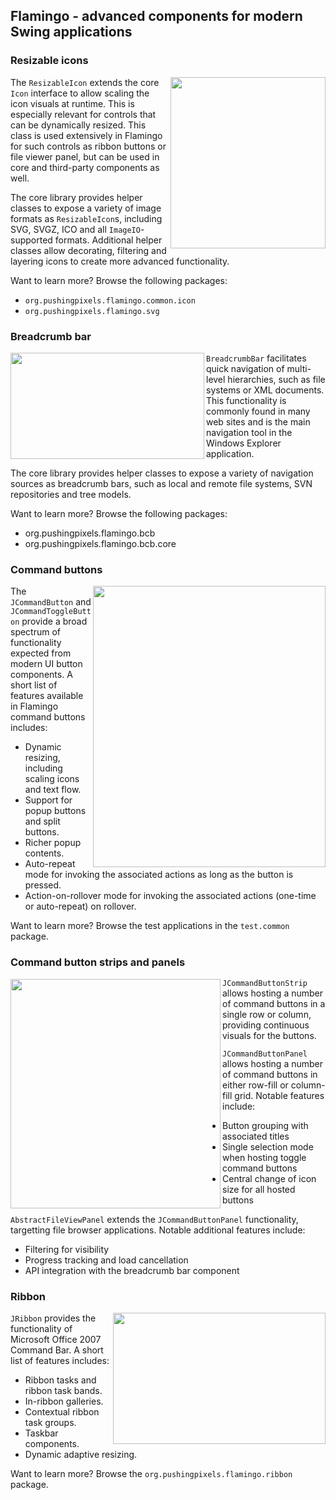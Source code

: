 ## Flamingo - advanced components for modern Swing applications

### Resizable icons

<img src="https://raw.githubusercontent.com/kirill-grouchnikov/flamingo/master/www/images/thumbs/learn/resizable-icon.png" width="248" height="274" border=0 align="right">

The `ResizableIcon` extends the core `Icon` interface to allow scaling the icon visuals at runtime. This is especially relevant for controls that can be dynamically resized. This class is used extensively in Flamingo for such controls as ribbon buttons or file viewer panel, but can be used in core and third-party components as well.

The core library provides helper classes to expose a variety of image formats as `ResizableIcon`s, including SVG, SVGZ, ICO and all `ImageIO`-supported formats. Additional helper classes allow decorating, filtering and layering icons to create more advanced functionality.

Want to learn more? Browse the following packages:

* `org.pushingpixels.flamingo.common.icon`
* `org.pushingpixels.flamingo.svg`

### Breadcrumb bar

<img src="https://raw.githubusercontent.com/kirill-grouchnikov/flamingo/master/www/images/thumbs/learn/breadcrumb-bar.png" width="310" height="170" border=0 align="left">

`BreadcrumbBar` facilitates quick navigation of multi-level hierarchies, such as file systems or XML documents. This functionality is commonly found in many web sites and is the main navigation tool in the Windows Explorer application.

The core library provides helper classes to expose a variety of navigation sources as breadcrumb bars, such as local and remote file systems, SVN repositories and tree models.

Want to learn more? Browse the following packages:

* org.pushingpixels.flamingo.bcb
* org.pushingpixels.flamingo.bcb.core

### Command buttons

<img src="https://raw.githubusercontent.com/kirill-grouchnikov/flamingo/master/www/images/thumbs/learn/command-button.png" width="372" height="450" border=0 align="right">

The `JCommandButton` and `JCommandToggleButton` provide a broad spectrum of functionality expected from modern UI button components. A short list of features available in Flamingo command buttons includes:

* Dynamic resizing, including scaling icons and text flow.
* Support for popup buttons and split buttons.
* Richer popup contents.
* Auto-repeat mode for invoking the associated actions as long as the button is pressed.
* Action-on-rollover mode for invoking the associated actions (one-time or auto-repeat) on rollover.

Want to learn more? Browse the test applications in the `test.common` package.

### Command button strips and panels

<img src="https://raw.githubusercontent.com/kirill-grouchnikov/flamingo/master/www/images/thumbs/learn/command-button-strip-panel.png" width="336" height="367" border=0 align="left">

`JCommandButtonStrip` allows hosting a number of command buttons in a single row or column, providing continuous visuals for the buttons.

`JCommandButtonPanel` allows hosting a number of command buttons in either row-fill or column-fill grid. Notable features include:

* Button grouping with associated titles
* Single selection mode when hosting toggle command buttons
* Central change of icon size for all hosted buttons

`AbstractFileViewPanel` extends the `JCommandButtonPanel` functionality, targetting file browser applications. Notable additional features include:

* Filtering for visibility
* Progress tracking and load cancellation
* API integration with the breadcrumb bar component

### Ribbon

<img src="https://raw.githubusercontent.com/kirill-grouchnikov/flamingo/master/www/images/thumbs/learn/ribbon.png" width="340" height="210" border=0 align="right">

`JRibbon` provides the functionality of Microsoft Office 2007 Command Bar. A short list of features includes:

* Ribbon tasks and ribbon task bands.
* In-ribbon galleries.
* Contextual ribbon task groups.
* Taskbar components.
* Dynamic adaptive resizing.

Want to learn more? Browse the `org.pushingpixels.flamingo.ribbon` package.
